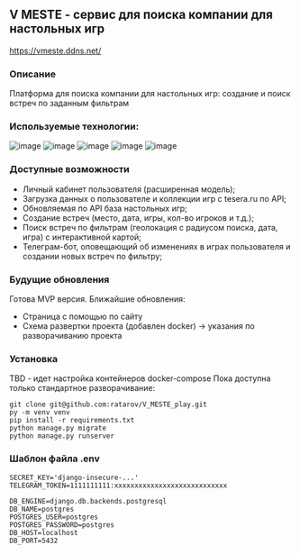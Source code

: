 ## V MESTE - сервис для поиска компании для настольных игр
https://vmeste.ddns.net/

### Описание
Платформа для поиска компании для настольных игр: создание и поиск встреч по заданным фильтрам  
### Используемые технологии:
![image](https://img.shields.io/badge/Python-FFD43B?style=for-the-badge&logo=python&logoColor=blue)
![image](https://img.shields.io/badge/Django-092E20?style=for-the-badge&logo=django&logoColor=green)
![image](https://img.shields.io/badge/HTML5-E34F26?style=for-the-badge&logo=html5&logoColor=white)
![image](https://img.shields.io/badge/Bootstrap-563D7C?style=for-the-badge&logo=bootstrap&logoColor=white)
![image](https://img.shields.io/badge/PostgreSQL-316192?style=for-the-badge&logo=postgresql&logoColor=white)
### Доступные возможности
- Личный кабинет пользователя (расширенная модель);
- Загрузка данных о пользователе и коллекции игр с tesera.ru по API;
- Обновляемая по API база настольных игр;
- Создание встреч (место, дата, игры, кол-во игроков и т.д.);
- Поиск встреч по фильтрам (геолокация с радиусом поиска, дата, игра) с интерактивной картой;
- Телеграм-бот, оповещающий об изменениях в играх пользователя и создании новых встреч по фильтру;

### Будущие обновления
Готова MVP версия. Ближайшие обновления:
- Страница с помощью по сайту
- Схема развертки проекта (добавлен docker) -> указания по разворачиванию проекта

### Установка
TBD - идет настройка контейнеров docker-compose
Пока доступна только стандартное разворачивание:
```
git clone git@github.com:ratarov/V_MESTE_play.git
py -m venv venv
pip install -r requirements.txt
python manage.py migrate
python manage.py runserver
```
### Шаблон файла .env
```
SECRET_KEY='django-insecure-...'
TELEGRAM_TOKEN=1111111111:xxxxxxxxxxxxxxxxxxxxxxxxxxxx

DB_ENGINE=django.db.backends.postgresql
DB_NAME=postgres
POSTGRES_USER=postgres
POSTGRES_PASSWORD=postgres
DB_HOST=localhost
DB_PORT=5432
```